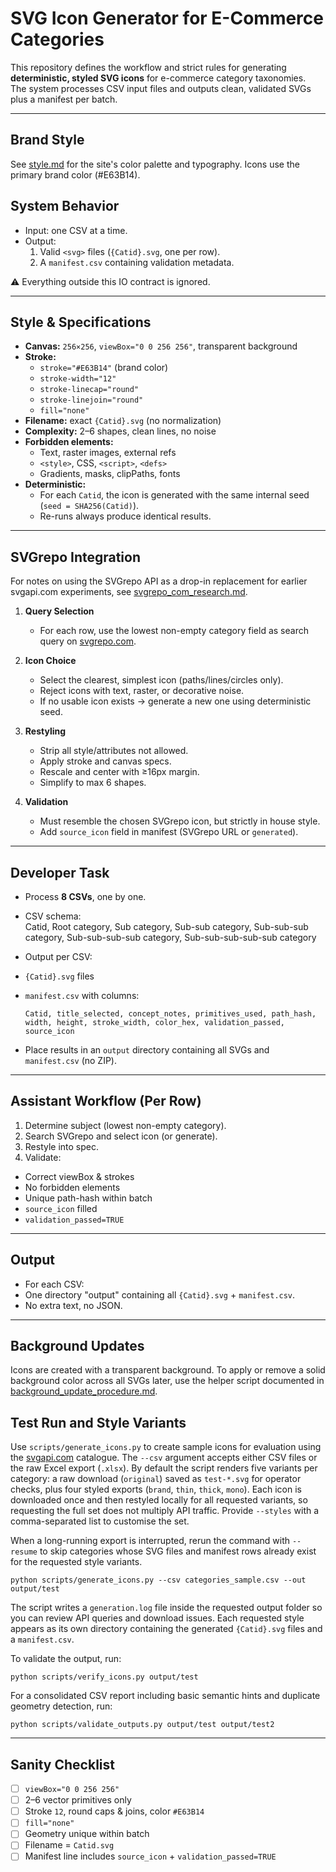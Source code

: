 # SVG Icon Generator for E-Commerce Categories

This repository defines the workflow and strict rules for generating **deterministic, styled SVG icons** for e-commerce category taxonomies.  
The system processes CSV input files and outputs clean, validated SVGs plus a manifest per batch.

---

## Brand Style

See [style.md](style.md) for the site's color palette and typography. Icons use the primary brand color (#E63B14).

## System Behavior

- Input: one CSV at a time.  
- Output:
  1. Valid `<svg>` files (`{Catid}.svg`, one per row).  
  2. A `manifest.csv` containing validation metadata.  

⚠️ Everything outside this IO contract is ignored.

---

## Style & Specifications

- **Canvas:** `256×256`, `viewBox="0 0 256 256"`, transparent background  
- **Stroke:**  
  - `stroke="#E63B14"` (brand color)  
  - `stroke-width="12"`  
  - `stroke-linecap="round"`  
  - `stroke-linejoin="round"`  
  - `fill="none"`  
- **Filename:** exact `{Catid}.svg` (no normalization)  
- **Complexity:** 2–6 shapes, clean lines, no noise  
- **Forbidden elements:**  
  - Text, raster images, external refs  
  - `<style>`, CSS, `<script>`, `<defs>`  
  - Gradients, masks, clipPaths, fonts  
- **Deterministic:**  
  - For each `Catid`, the icon is generated with the same internal seed (`seed = SHA256(Catid)`).  
  - Re-runs always produce identical results.

---

## SVGrepo Integration

For notes on using the SVGrepo API as a drop-in replacement for earlier svgapi.com experiments, see [svgrepo_com_research.md](svgrepo_com_research.md).

1. **Query Selection**
   - For each row, use the lowest non-empty category field as search query on [svgrepo.com](https://www.svgrepo.com).

2. **Icon Choice**  
   - Select the clearest, simplest icon (paths/lines/circles only).  
   - Reject icons with text, raster, or decorative noise.  
   - If no usable icon exists → generate a new one using deterministic seed.  

3. **Restyling**  
   - Strip all style/attributes not allowed.  
   - Apply stroke and canvas specs.  
   - Rescale and center with ≥16px margin.  
   - Simplify to max 6 shapes.  

4. **Validation**  
   - Must resemble the chosen SVGrepo icon, but strictly in house style.  
   - Add `source_icon` field in manifest (SVGrepo URL or `generated`).

---

## Developer Task

- Process **8 CSVs**, one by one.  
- CSV schema:  
Catid, Root category, Sub category, Sub-sub category, Sub-sub-sub category, Sub-sub-sub-sub category, Sub-sub-sub-sub-sub category

- Output per CSV:  
- `{Catid}.svg` files  
- `manifest.csv` with columns:  

  ```
  Catid, title_selected, concept_notes, primitives_used, path_hash, width, height, stroke_width, color_hex, validation_passed, source_icon
  ```

- Place results in an `output` directory containing all SVGs and `manifest.csv` (no ZIP).

---

## Assistant Workflow (Per Row)

1. Determine subject (lowest non-empty category).  
2. Search SVGrepo and select icon (or generate).  
3. Restyle into spec.  
4. Validate:  
 - Correct viewBox & strokes  
 - No forbidden elements  
 - Unique path-hash within batch  
 - `source_icon` filled  
 - `validation_passed=TRUE`

---

## Output

- For each CSV:
- One directory "output" containing all `{Catid}.svg` + `manifest.csv`.
- No extra text, no JSON.

---

## Background Updates

Icons are created with a transparent background. To apply or remove a solid background color across all SVGs later, use the helper script documented in [background_update_procedure.md](background_update_procedure.md).

## Test Run and Style Variants

Use `scripts/generate_icons.py` to create sample icons for evaluation using the
[svgapi.com](https://svgapi.com) catalogue. The `--csv` argument accepts either
CSV files or the raw Excel export (`.xlsx`). By default the script renders five
variants per category: a raw download (`original`) saved as `test-*.svg` for
operator checks, plus four styled exports (`brand`, `thin`, `thick`, `mono`).
Each icon is downloaded once and then restyled locally for all requested
variants, so requesting the full set does not multiply API traffic. Provide
`--styles` with a comma-separated list to customise the set.

When a long-running export is interrupted, rerun the command with `--resume`
to skip categories whose SVG files and manifest rows already exist for the
requested style variants.

```
python scripts/generate_icons.py --csv categories_sample.csv --out output/test
```

The script writes a `generation.log` file inside the requested output folder so
you can review API queries and download issues. Each requested style appears as
its own directory containing the generated `{Catid}.svg` files and a
`manifest.csv`.

To validate the output, run:

```
python scripts/verify_icons.py output/test
```

For a consolidated CSV report including basic semantic hints and duplicate
geometry detection, run:

```
python scripts/validate_outputs.py output/test output/test2
```

---

## Sanity Checklist

- [ ] `viewBox="0 0 256 256"`  
- [ ] 2–6 vector primitives only  
- [ ] Stroke `12`, round caps & joins, color `#E63B14`  
- [ ] `fill="none"`  
- [ ] Geometry unique within batch  
- [ ] Filename = `Catid.svg`  
- [ ] Manifest line includes `source_icon` + `validation_passed=TRUE`
